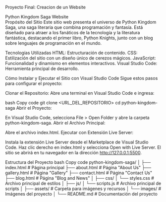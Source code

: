 Proyecto Final: Creacion de un Website

Python Kingdom Saga Website
\
Propósito del Sitio
Este sitio web presenta el universo de Python Kingdom Saga, una saga literaria que combina programación y fantasía. Está diseñado para atraer a los fanáticos de la tecnología y la literatura fantástica, destacando el primer libro, Python Knights, junto con un blog sobre lenguajes de programación en el mundo.

Tecnologías Utilizadas
HTML: Estructuración de contenido.
CSS: Estilización del sitio con un diseño único de cerezos mágicos.
JavaScript: Funcionalidad y dinamismo en elementos interactivos.
Visual Studio Code: Herramienta principal de desarrollo.

Cómo Instalar y Ejecutar el Sitio con Visual Studio Code
Sigue estos pasos para configurar el proyecto:

Clonar el Repositorio: Abre una terminal en Visual Studio Code e ingresa:

bash
Copy code
git clone <URL_DEL_REPOSITORIO>
cd python-kingdom-saga
Abrir el Proyecto:

En Visual Studio Code, selecciona File > Open Folder y abre la carpeta python-kingdom-saga.
Abrir el Archivo Principal:

Abre el archivo index.html.
Ejecutar con Extensión Live Server:

Instala la extensión Live Server desde el Marketplace de Visual Studio Code.
Haz clic derecho en index.html y selecciona Open with Live Server.
El sitio se abrirá en tu navegador en la dirección http://127.0.0.1:5500.

Estructura del Proyecto
bash
Copy code
python-kingdom-saga/
│
├── index.html            # Página principal
├── about.html            # Página "About Us"
├── gallery.html          # Página "Gallery"
├── contact.html          # Página "Contact Us"
├── blog.html             # Página "Blog and News"
│
├── css/
│   └── styles.css        # Archivo principal de estilos
│
├── js/
│   └── scripts.js        # Archivo principal de scripts
│
├── assets/               # Carpeta para imágenes y recursos
│   └── images/           # Imágenes del proyecto
│
└── README.md             # Documentación del proyecto

